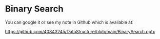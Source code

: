 # Binary Search
You can google it or see my note in Github which is available at:

https://github.com/40843245/DataStructure/blob/main/BinarySearch.pptx
